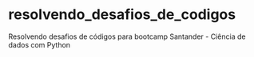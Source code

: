 # resolvendo_desafios_de_codigos
Resolvendo desafios de códigos para bootcamp Santander - Ciência de dados com Python
